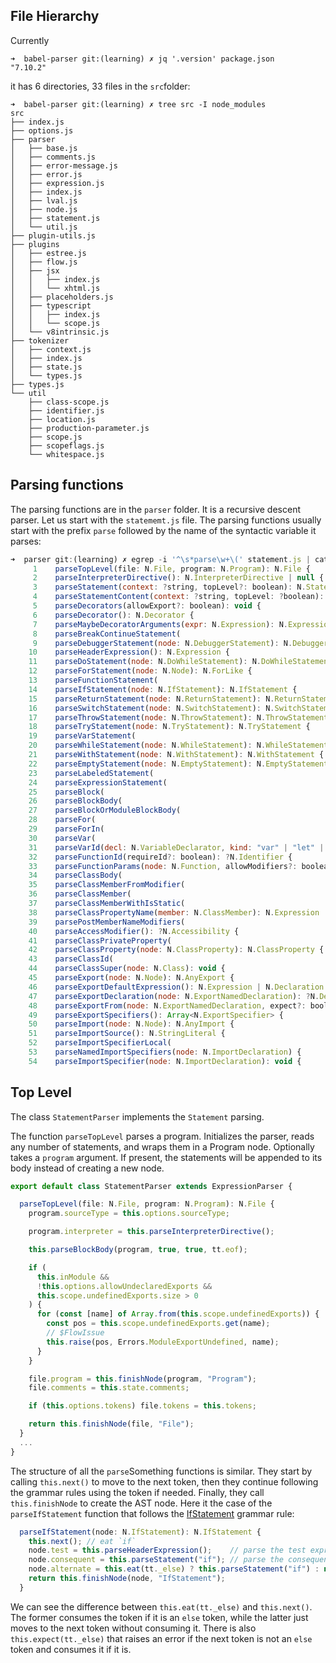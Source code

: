 ## File Hierarchy

Currently 

```shell
➜  babel-parser git:(learning) ✗ jq '.version' package.json 
"7.10.2"
```
it has 6 directories, 33 files in the `src`folder:
```
➜  babel-parser git:(learning) ✗ tree src -I node_modules     
src
├── index.js
├── options.js
├── parser
│   ├── base.js
│   ├── comments.js
│   ├── error-message.js
│   ├── error.js
│   ├── expression.js
│   ├── index.js
│   ├── lval.js
│   ├── node.js
│   ├── statement.js
│   └── util.js
├── plugin-utils.js
├── plugins
│   ├── estree.js
│   ├── flow.js
│   ├── jsx
│   │   ├── index.js
│   │   └── xhtml.js
│   ├── placeholders.js
│   ├── typescript
│   │   ├── index.js
│   │   └── scope.js
│   └── v8intrinsic.js
├── tokenizer
│   ├── context.js
│   ├── index.js
│   ├── state.js
│   └── types.js
├── types.js
└── util
    ├── class-scope.js
    ├── identifier.js
    ├── location.js
    ├── production-parameter.js
    ├── scope.js
    ├── scopeflags.js
    └── whitespace.js
```

## Parsing functions

The parsing functions are in the `parser` folder. It is a recursive descent parser. Let us start with the `statememt.js` file. 
The parsing functions usually start with the prefix `parse` followed by the name of the syntactic variable it parses:

```javascript
➜  parser git:(learning) ✗ egrep -i '^\s*parse\w+\(' statement.js | cat -n
     1    parseTopLevel(file: N.File, program: N.Program): N.File {
     2    parseInterpreterDirective(): N.InterpreterDirective | null {
     3    parseStatement(context: ?string, topLevel?: boolean): N.Statement {
     4    parseStatementContent(context: ?string, topLevel: ?boolean): N.Statement {
     5    parseDecorators(allowExport?: boolean): void {
     6    parseDecorator(): N.Decorator {
     7    parseMaybeDecoratorArguments(expr: N.Expression): N.Expression {
     8    parseBreakContinueStatement(
     9    parseDebuggerStatement(node: N.DebuggerStatement): N.DebuggerStatement {
    10    parseHeaderExpression(): N.Expression {
    11    parseDoStatement(node: N.DoWhileStatement): N.DoWhileStatement {
    12    parseForStatement(node: N.Node): N.ForLike {
    13    parseFunctionStatement(
    14    parseIfStatement(node: N.IfStatement): N.IfStatement {
    15    parseReturnStatement(node: N.ReturnStatement): N.ReturnStatement {
    16    parseSwitchStatement(node: N.SwitchStatement): N.SwitchStatement {
    17    parseThrowStatement(node: N.ThrowStatement): N.ThrowStatement {
    18    parseTryStatement(node: N.TryStatement): N.TryStatement {
    19    parseVarStatement(
    20    parseWhileStatement(node: N.WhileStatement): N.WhileStatement {
    21    parseWithStatement(node: N.WithStatement): N.WithStatement {
    22    parseEmptyStatement(node: N.EmptyStatement): N.EmptyStatement {
    23    parseLabeledStatement(
    24    parseExpressionStatement(
    25    parseBlock(
    26    parseBlockBody(
    27    parseBlockOrModuleBlockBody(
    28    parseFor(
    29    parseForIn(
    30    parseVar(
    31    parseVarId(decl: N.VariableDeclarator, kind: "var" | "let" | "const"): void {
    32    parseFunctionId(requireId?: boolean): ?N.Identifier {
    33    parseFunctionParams(node: N.Function, allowModifiers?: boolean): void {
    34    parseClassBody(
    35    parseClassMemberFromModifier(
    36    parseClassMember(
    37    parseClassMemberWithIsStatic(
    38    parseClassPropertyName(member: N.ClassMember): N.Expression | N.Identifier {
    39    parsePostMemberNameModifiers(
    40    parseAccessModifier(): ?N.Accessibility {
    41    parseClassPrivateProperty(
    42    parseClassProperty(node: N.ClassProperty): N.ClassProperty {
    43    parseClassId(
    44    parseClassSuper(node: N.Class): void {
    45    parseExport(node: N.Node): N.AnyExport {
    46    parseExportDefaultExpression(): N.Expression | N.Declaration {
    47    parseExportDeclaration(node: N.ExportNamedDeclaration): ?N.Declaration {
    48    parseExportFrom(node: N.ExportNamedDeclaration, expect?: boolean): void {
    49    parseExportSpecifiers(): Array<N.ExportSpecifier> {
    50    parseImport(node: N.Node): N.AnyImport {
    51    parseImportSource(): N.StringLiteral {
    52    parseImportSpecifierLocal(
    53    parseNamedImportSpecifiers(node: N.ImportDeclaration) {
    54    parseImportSpecifier(node: N.ImportDeclaration): void {
```

## Top Level 

 The class `StatementParser` implements the `Statement` parsing.

The function `parseTopLevel` parses a program. Initializes the parser, reads any number of
statements, and wraps them in a Program node.  Optionally takes a
`program` argument.  If present, the statements will be appended
to its body instead of creating a new node.

```ts
export default class StatementParser extends ExpressionParser {

  parseTopLevel(file: N.File, program: N.Program): N.File {
    program.sourceType = this.options.sourceType;

    program.interpreter = this.parseInterpreterDirective();

    this.parseBlockBody(program, true, true, tt.eof);

    if (
      this.inModule &&
      !this.options.allowUndeclaredExports &&
      this.scope.undefinedExports.size > 0
    ) {
      for (const [name] of Array.from(this.scope.undefinedExports)) {
        const pos = this.scope.undefinedExports.get(name);
        // $FlowIssue
        this.raise(pos, Errors.ModuleExportUndefined, name);
      }
    }

    file.program = this.finishNode(program, "Program");
    file.comments = this.state.comments;

    if (this.options.tokens) file.tokens = this.tokens;

    return this.finishNode(file, "File");
  }
  ...
}
```

The structure of all the `parse`Something functions is similar. They start by calling `this.next()` to move to the next token, then they
continue following the grammar rules using the token if needed. Finally, they call `this.finishNode` to create the AST node.
Here it the case of the `parseIfStatement` function that follows the [IfStatement](https://tc39.es/ecma262/#sec-if-statement-static-semantics-early-errors) grammar rule:

```js
  parseIfStatement(node: N.IfStatement): N.IfStatement {
    this.next(); // eat `if`
    node.test = this.parseHeaderExpression();    // parse the test expression
    node.consequent = this.parseStatement("if"); // parse the consequent statement
    node.alternate = this.eat(tt._else) ? this.parseStatement("if") : null; // eat `else` and parse the alternate statement if any
    return this.finishNode(node, "IfStatement");
  }
```

We can see the difference between `this.eat(tt._else)` and `this.next()`. The former consumes the token if it is an `else` token, while the latter just moves to the next token without consuming it. There is also `this.expect(tt._else)` that raises an error if the next token is not an `else` token and consumes it if it is.